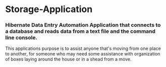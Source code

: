 # Storage-Application
### Hibernate Data Entry Automation Application that connects to a database and reads data from a text file and the command line console.

This applications purpose is to assist anyone that's moving from one place to another, for someone who may need some assistance with organization of boxes laying around the house or in a shead from a move.
